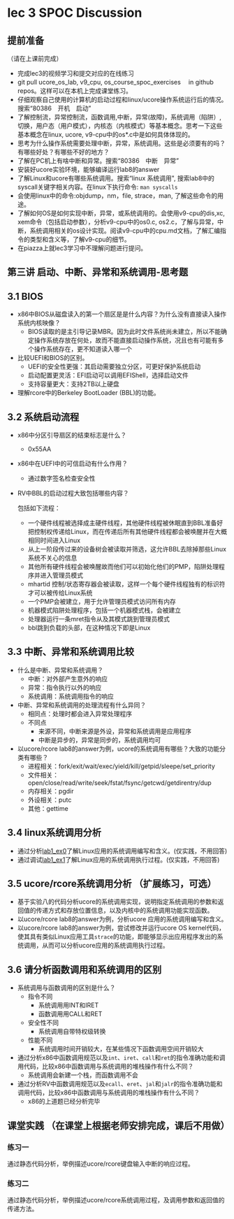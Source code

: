 # lec 3 SPOC Discussion

## **提前准备**
（请在上课前完成）


 - 完成lec3的视频学习和提交对应的在线练习
 - git pull ucore_os_lab, v9_cpu, os_course_spoc_exercises  　in github repos。这样可以在本机上完成课堂练习。
 - 仔细观察自己使用的计算机的启动过程和linux/ucore操作系统运行后的情况。搜索“80386　开机　启动”
 - 了解控制流，异常控制流，函数调用,中断，异常(故障)，系统调用（陷阱）,切换，用户态（用户模式），内核态（内核模式）等基本概念。思考一下这些基本概念在linux, ucore, v9-cpu中的os*.c中是如何具体体现的。
 - 思考为什么操作系统需要处理中断，异常，系统调用。这些是必须要有的吗？有哪些好处？有哪些不好的地方？
 - 了解在PC机上有啥中断和异常。搜索“80386　中断　异常”
 - 安装好ucore实验环境，能够编译运行lab8的answer
 - 了解Linux和ucore有哪些系统调用。搜索“linux 系统调用", 搜索lab8中的syscall关键字相关内容。在linux下执行命令: ```man syscalls```
 - 会使用linux中的命令:objdump，nm，file, strace，man, 了解这些命令的用途。
 - 了解如何OS是如何实现中断，异常，或系统调用的。会使用v9-cpu的dis,xc, xem命令（包括启动参数），分析v9-cpu中的os0.c, os2.c，了解与异常，中断，系统调用相关的os设计实现。阅读v9-cpu中的cpu.md文档，了解汇编指令的类型和含义等，了解v9-cpu的细节。
 - 在piazza上就lec3学习中不理解问题进行提问。

## 第三讲 启动、中断、异常和系统调用-思考题

## 3.1 BIOS
-  x86中BIOS从磁盘读入的第一个扇区是是什么内容？为什么没有直接读入操作系统内核映像？
   -  BIOS读取的是主引导记录MBR。因为此时文件系统尚未建立，所以不能确定操作系统存放在何处，故而不能直接启动操作系统，况且也有可能有多个操作系统存在，更不知道读入哪一个
-  比较UEFI和BIOS的区别。
   -  UEFI的安全性更强：其启动需要独立分区，可更好保护系统启动
   -  启动配置更灵活：EFI启动可以调用EFIShell，选择启动文件
   -  支持容量更大：支持2TB以上硬盘
-  理解rcore中的Berkeley BootLoader (BBL)的功能。

## 3.2 系统启动流程

- x86中分区引导扇区的结束标志是什么？

  - 0x55AA

- x86中在UEFI中的可信启动有什么作用？

  - 通过数字签名检查安全性

- RV中BBL的启动过程大致包括哪些内容？

  包括如下流程：

  - 一个硬件线程被选择成主硬件线程，其他硬件线程被休眠直到BBL准备好把控制权传递给Linux，而在传递后所有其他硬件线程都会被唤醒并在大概相同时间进入Linux
  - 从上一阶段传过来的设备树会被读取并筛选，这允许BBL去除掉那些Linux系统不关心的信息
  - 其他所有硬件线程会被唤醒故而他们可以初始化他们的PMP，陷阱处理程序并进入管理员模式
  - mhartid 控制/状态寄存器会被读取，这样一个每个硬件线程独有的标识符才可以被传给Linux系统
  - 一个PMP会被建立，用于允许管理员模式访问所有内存
  - 机器模式陷阱处理程序，包括一个机器模式栈，会被建立
  - 处理器运行一条mret指令从及其模式跳到管理员模式
  - bbl跳到负载的头部，在这种情况下即是Linux

## 3.3 中断、异常和系统调用比较
- 什么是中断、异常和系统调用？
  - 中断：对外部产生意外的响应
  - 异常：指令执行以外的响应
  - 系统调用：系统调用指令的响应
- 中断、异常和系统调用的处理流程有什么异同？
  - 相同点：处理时都会进入异常处理程序
  - 不同点
    - 来源不同，中断来源是外设，异常和系统调用是应用程序
    - 中断是异步的，异常是同步的，系统调用均可
- 以ucore/rcore lab8的answer为例，ucore的系统调用有哪些？大致的功能分类有哪些？
  - 进程相关：fork/exit/wait/exec/yield/kill/getpid/sleepe/set_priority
  - 文件相关：open/close/read/write/seek/fstat/fsync/getcwd/getdirentry/dup
  - 内存相关：pgdir
  - 外设相关：putc
  - 其他：gettime

## 3.4 linux系统调用分析
- 通过分析[lab1_ex0](https://github.com/chyyuu/ucore_lab/blob/master/related_info/lab1/lab1-ex0.md)了解Linux应用的系统调用编写和含义。(仅实践，不用回答)
- 通过调试[lab1_ex1](https://github.com/chyyuu/ucore_lab/blob/master/related_info/lab1/lab1-ex1.md)了解Linux应用的系统调用执行过程。(仅实践，不用回答)


## 3.5 ucore/rcore系统调用分析 （扩展练习，可选）
-  基于实验八的代码分析ucore的系统调用实现，说明指定系统调用的参数和返回值的传递方式和存放位置信息，以及内核中的系统调用功能实现函数。
- 以ucore/rcore lab8的answer为例，分析ucore 应用的系统调用编写和含义。
- 以ucore/rcore lab8的answer为例，尝试修改并运行ucore OS kernel代码，使其具有类似Linux应用工具`strace`的功能，即能够显示出应用程序发出的系统调用，从而可以分析ucore应用的系统调用执行过程。


## 3.6 请分析函数调用和系统调用的区别
- 系统调用与函数调用的区别是什么？
  - 指令不同
    - 系统调用用INT和IRET
    - 函数调用用CALL和RET
  - 安全性不同
    - 系统调用自带特权级转换
  - 性能不同
    - 系统调用时间开销较大，在某些情况下函数调用空间开销较大
- 通过分析x86中函数调用规范以及`int`、`iret`、`call`和`ret`的指令准确功能和调用代码，比较x86中函数调用与系统调用的堆栈操作有什么不同？
  - 系统调用会新建一个栈，而函数调用不会
- 通过分析RV中函数调用规范以及`ecall`、`eret`、`jal`和`jalr`的指令准确功能和调用代码，比较x86中函数调用与系统调用的堆栈操作有什么不同？
  - x86的上道题已经分析完毕


## 课堂实践 （在课堂上根据老师安排完成，课后不用做）
### 练习一
通过静态代码分析，举例描述ucore/rcore键盘输入中断的响应过程。

### 练习二
通过静态代码分析，举例描述ucore/rcore系统调用过程，及调用参数和返回值的传递方法。
